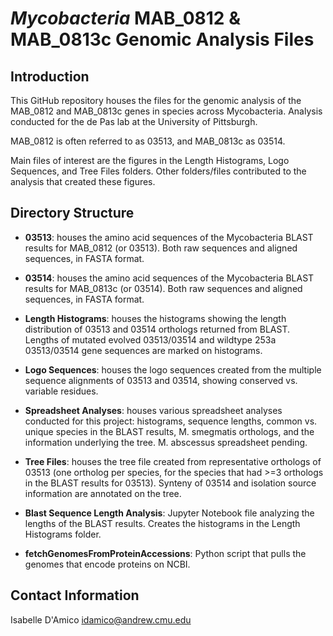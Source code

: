 # _Mycobacteria_ MAB_0812 & MAB_0813c Genomic Analysis Files

## Introduction
This GitHub repository houses the files for the genomic analysis of the MAB_0812 and MAB_0813c genes in species across Mycobacteria. Analysis conducted for the de Pas lab at the University of Pittsburgh. 

MAB_0812 is often referred to as 03513, and MAB_0813c as 03514. 

Main files of interest are the figures in the Length Histograms, Logo Sequences, and Tree Files folders. Other folders/files contributed to the analysis that created these figures. 

## Directory Structure
- **03513**: houses the amino acid sequences of the Mycobacteria BLAST results for MAB_0812 (or 03513). Both raw sequences and aligned sequences, in FASTA format. 

- **03514**: houses the amino acid sequences of the Mycobacteria BLAST results for MAB_0813c (or 03514). Both raw sequences and aligned sequences, in FASTA format. 

- **Length Histograms**: houses the histograms showing the length distribution of 03513 and 03514 orthologs returned from BLAST. Lengths of mutated evolved 03513/03514 and wildtype 253a 03513/03514 gene sequences are marked on histograms.

- **Logo Sequences**: houses the logo sequences created from the multiple sequence alignments of 03513 and 03514, showing conserved vs. variable residues. 

- **Spreadsheet Analyses**: houses various spreadsheet analyses conducted for this project: histograms, sequence lengths, common vs. unique species in the BLAST results, M. smegmatis orthologs, and the information underlying the tree. M. abscessus spreadsheet pending.

- **Tree Files**: houses the tree file created from representative orthologs of 03513 (one ortholog per species, for the species that had >=3 orthologs in the BLAST results for 03513). Synteny of 03514 and isolation source information are annotated on the tree. 

- **Blast Sequence Length Analysis**: Jupyter Notebook file analyzing the lengths of the BLAST results. Creates the histograms in the Length Histograms folder.

- **fetchGenomesFromProteinAccessions**: Python script that pulls the genomes that encode proteins on NCBI. 

## Contact Information
Isabelle D'Amico
idamico@andrew.cmu.edu
